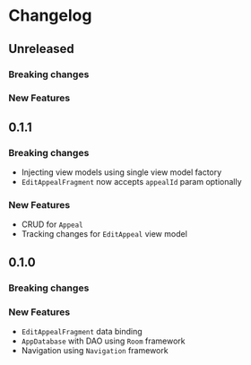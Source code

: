 # Changelog

## Unreleased

### Breaking changes

### New Features

## 0.1.1

### Breaking changes
- Injecting view models using single view model factory
- `EditAppealFragment` now accepts `appealId` param optionally

### New Features
- CRUD for `Appeal`
- Tracking changes for `EditAppeal` view model

## 0.1.0

### Breaking changes

### New Features
- `EditAppealFragment` data binding
- `AppDatabase` with DAO using `Room` framework
- Navigation using `Navigation` framework
